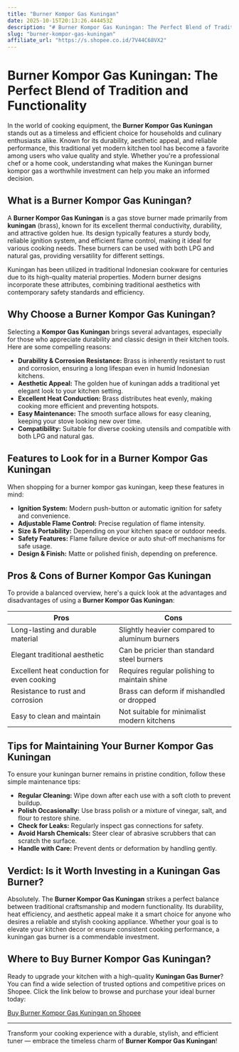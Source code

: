 ```yaml
---
title: "Burner Kompor Gas Kuningan"
date: 2025-10-15T20:13:26.444453Z
description: "# Burner Kompor Gas Kuningan: The Perfect Blend of Tradition and Functionality..."
slug: "burner-kompor-gas-kuningan"
affiliate_url: "https://s.shopee.co.id/7V44C68VX2"
---
```

# Burner Kompor Gas Kuningan: The Perfect Blend of Tradition and Functionality

In the world of cooking equipment, the **Burner Kompor Gas Kuningan** stands out as a timeless and efficient choice for households and culinary enthusiasts alike. Known for its durability, aesthetic appeal, and reliable performance, this traditional yet modern kitchen tool has become a favorite among users who value quality and style. Whether you're a professional chef or a home cook, understanding what makes the Kuningan burner kompor gas a worthwhile investment can help you make an informed decision.

## What is a Burner Kompor Gas Kuningan?

A **Burner Kompor Gas Kuningan** is a gas stove burner made primarily from **kuningan** (brass), known for its excellent thermal conductivity, durability, and attractive golden hue. Its design typically features a sturdy body, reliable ignition system, and efficient flame control, making it ideal for various cooking needs. These burners can be used with both LPG and natural gas, providing versatility for different settings.

Kuningan has been utilized in traditional Indonesian cookware for centuries due to its high-quality material properties. Modern burner designs incorporate these attributes, combining traditional aesthetics with contemporary safety standards and efficiency.

## Why Choose a Burner Kompor Gas Kuningan?

Selecting a **Kompor Gas Kuningan** brings several advantages, especially for those who appreciate durability and classic design in their kitchen tools. Here are some compelling reasons:

- **Durability & Corrosion Resistance:** Brass is inherently resistant to rust and corrosion, ensuring a long lifespan even in humid Indonesian kitchens.
- **Aesthetic Appeal:** The golden hue of kuningan adds a traditional yet elegant look to your kitchen setting.
- **Excellent Heat Conduction:** Brass distributes heat evenly, making cooking more efficient and preventing hotspots.
- **Easy Maintenance:** The smooth surface allows for easy cleaning, keeping your stove looking new over time.
- **Compatibility:** Suitable for diverse cooking utensils and compatible with both LPG and natural gas.

## Features to Look for in a Burner Kompor Gas Kuningan

When shopping for a burner kompor gas kuningan, keep these features in mind:

- **Ignition System:** Modern push-button or automatic ignition for safety and convenience.
- **Adjustable Flame Control:** Precise regulation of flame intensity.
- **Size & Portability:** Depending on your kitchen space or outdoor needs.
- **Safety Features:** Flame failure device or auto shut-off mechanisms for safe usage.
- **Design & Finish:** Matte or polished finish, depending on preference.

## Pros & Cons of Burner Kompor Gas Kuningan

To provide a balanced overview, here's a quick look at the advantages and disadvantages of using a **Burner Kompor Gas Kuningan**:

| Pros                                       | Cons                                      |
|--------------------------------------------|------------------------------------------|
| Long-lasting and durable material       | Slightly heavier compared to aluminum burners |
| Elegant traditional aesthetic            | Can be pricier than standard steel burners  |
| Excellent heat conduction for even cooking | Requires regular polishing to maintain shine |
| Resistance to rust and corrosion          | Brass can deform if mishandled or dropped |
| Easy to clean and maintain               | Not suitable for minimalist modern kitchens |

## Tips for Maintaining Your Burner Kompor Gas Kuningan

To ensure your kuningan burner remains in pristine condition, follow these simple maintenance tips:

- **Regular Cleaning:** Wipe down after each use with a soft cloth to prevent buildup.
- **Polish Occasionally:** Use brass polish or a mixture of vinegar, salt, and flour to restore shine.
- **Check for Leaks:** Regularly inspect gas connections for safety.
- **Avoid Harsh Chemicals:** Steer clear of abrasive scrubbers that can scratch the surface.
- **Handle with Care:** Prevent dents or deformation by handling gently.

## Verdict: Is it Worth Investing in a Kuningan Gas Burner?

Absolutely. The **Burner Kompor Gas Kuningan** strikes a perfect balance between traditional craftsmanship and modern functionality. Its durability, heat efficiency, and aesthetic appeal make it a smart choice for anyone who desires a reliable and stylish cooking appliance. Whether your goal is to elevate your kitchen decor or ensure consistent cooking performance, a kuningan gas burner is a commendable investment.

## Where to Buy Burner Kompor Gas Kuningan?

Ready to upgrade your kitchen with a high-quality **Kuningan Gas Burner**? You can find a wide selection of trusted options and competitive prices on Shopee. Click the link below to browse and purchase your ideal burner today:

[Buy Burner Kompor Gas Kuningan on Shopee](https://s.shopee.co.id/7V44C68VX2)

---

Transform your cooking experience with a durable, stylish, and efficient tuner — embrace the timeless charm of **Burner Kompor Gas Kuningan**!